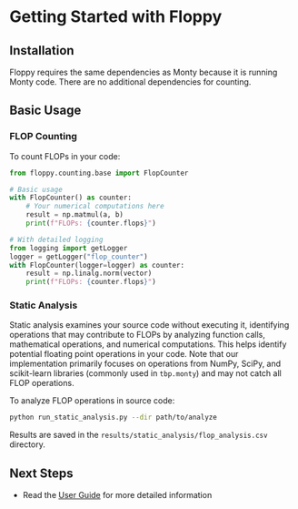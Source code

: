 # Getting Started with Floppy

## Installation

Floppy requires the same dependencies as Monty because it is running Monty code. There are no additional dependencies for counting.

## Basic Usage

### FLOP Counting

To count FLOPs in your code:

```python
from floppy.counting.base import FlopCounter

# Basic usage
with FlopCounter() as counter:
    # Your numerical computations here
    result = np.matmul(a, b)
    print(f"FLOPs: {counter.flops}")

# With detailed logging
from logging import getLogger
logger = getLogger("flop_counter")
with FlopCounter(logger=logger) as counter:
    result = np.linalg.norm(vector)
    print(f"FLOPs: {counter.flops}")
```

### Static Analysis

Static analysis examines your source code without executing it, identifying operations that may contribute to FLOPs by analyzing function calls, mathematical operations, and numerical computations. This helps identify potential floating point operations in your code. Note that our implementation primarily focuses on operations from NumPy, SciPy, and scikit-learn libraries (commonly used in `tbp.monty`) and may not catch all FLOP operations.

To analyze FLOP operations in source code:

```bash
python run_static_analysis.py --dir path/to/analyze
```

Results are saved in the `results/static_analysis/flop_analysis.csv` directory.

## Next Steps

- Read the [User Guide](index.md) for more detailed information